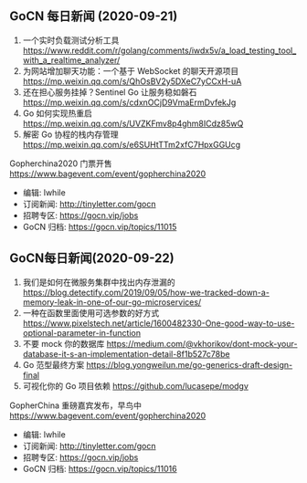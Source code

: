 ## GoCN 每日新闻 (2020-09-21)

1. 一个实时负载测试分析工具 https://www.reddit.com/r/golang/comments/iwdx5v/a_load_testing_tool_with_a_realtime_analyzer/
2. 为网站增加聊天功能：一个基于 WebSocket 的聊天开源项目 https://mp.weixin.qq.com/s/QhOsBV2y5DXeC7yCCxH-uA
3. 还在担心服务挂掉？Sentinel Go 让服务稳如磐石 https://mp.weixin.qq.com/s/cdxnOCjD9VmaErmDvfekJg
4. Go 如何实现热重启 https://mp.weixin.qq.com/s/UVZKFmv8p4ghm8ICdz85wQ
5. 解密 Go 协程的栈内存管理 https://mp.weixin.qq.com/s/e6SUHtTTm2xfC7HpxGGUcg

Gopherchina2020 门票开售 https://www.bagevent.com/event/gopherchina2020

* 编辑: lwhile 
* 订阅新闻: http://tinyletter.com/gocn 
* 招聘专区: https://gocn.vip/jobs
* GoCN 归档: https://gocn.vip/topics/11015

## GoCN每日新闻(2020-09-22)

1. 我们是如何在微服务集群中找出内存泄漏的 https://blog.detectify.com/2019/09/05/how-we-tracked-down-a-memory-leak-in-one-of-our-go-microservices/
2. 一种在函数里面使用可选参数的好方式 https://www.pixelstech.net/article/1600482330-One-good-way-to-use-optional-parameter-in-function
3. 不要 mock 你的数据库 https://medium.com/@vkhorikov/dont-mock-your-database-it-s-an-implementation-detail-8f1b527c78be
4. Go 范型最终方案 https://blog.yongweilun.me/go-generics-draft-design-final
5. 可视化你的 Go 项目依赖 https://github.com/lucasepe/modgv

GopherChina 重磅嘉宾发布，早鸟中 https://www.bagevent.com/event/gopherchina2020

* 编辑: lwhile
* 订阅新闻: http://tinyletter.com/gocn
* 招聘专区: https://gocn.vip/jobs
* GoCN 归档: https://gocn.vip/topics/11016
